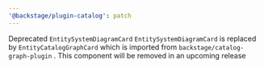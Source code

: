 ```yaml
---
'@backstage/plugin-catalog': patch
---
```


Deprecated `EntitySystemDiagramCard`
`EntitySystemDiagramCard` is replaced by `EntityCatalogGraphCard` which is imported from `backstage/catalog-graph-plugin` . This component will be removed in an upcoming release
